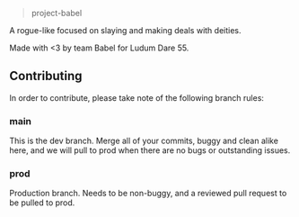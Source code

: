 > project-babel

A rogue-like focused on slaying and making deals with deities.

Made with <3 by team Babel for Ludum Dare 55.

## Contributing 

In order to contribute, please take note of the following branch rules:

### main
This is the dev branch. Merge all of your commits, buggy and clean alike here, and we will pull to prod when there are no bugs or outstanding issues.

### prod
Production branch. Needs to be non-buggy, and a reviewed pull request to be pulled to prod.